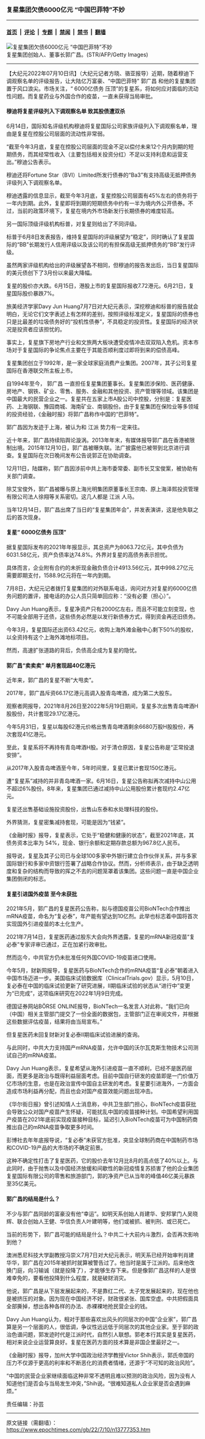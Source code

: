 ### 复星集团欠债6000亿元 “中国巴菲特”不妙

---

#### [首页](../../../..?n13777353) &nbsp;|&nbsp; [评论](../../../../../epoch-comment?n13777353) &nbsp;|&nbsp; [专题](../../../../../epoch-special?n13777353) &nbsp;|&nbsp; [禁闻](../../../../../epoch-news?n13777353) &nbsp;|&nbsp; [禁书](../../../../../books?n13777353) &nbsp;|&nbsp; [翻墙](https://github.com/gfw-breaker/nogfw/blob/master/README.md?n13777353)


<div><img alt="复星集团欠债6000亿元 “中国巴菲特”不妙" class="attachment-djy_600_400 size-djy_600_400 wp-post-image" src="https://i.epochtimes.com/assets/uploads/2017/11/GettyImages-501047866-600x400.jpg"/>
<div class="caption">
 复星集团创始人、董事长郭广昌。(STR/AFP/Getty Images)
</div></div><hr/><div class="post_content" id="artbody" itemprop="articleBody">
 <!-- article content begin -->
 <p>
  【大纪元2022年07月10日讯】（大纪元记者方晓、骆亚报导）近期，随着穆迪下调观察名单的评级报告，让大陆亿万富豪、“中国巴菲特”
  <ok href="https://www.epochtimes.com/gb/tag/%E9%83%AD%E5%B9%BF%E6%98%8C.html">
   郭广昌
  </ok>
  和他的复星集团置于风口浪尖。市场关注，“
  <ok href="https://www.epochtimes.com/gb/tag/6000%E4%BA%BF%E5%80%BA%E5%8A%A1.html">
   6000亿债务
  </ok>
  压顶”的复星系，将如何应对面临的流动性问题。而复星药业与外国合作的疫苗，一直未获得当局审批。
 </p>
 <h4>
  穆迪将复星评级列入下调观察名单 致其股债遭双杀
 </h4>
 <p>
  6月14日，国际知名评级机构穆迪将复星国际公司家族评级列入下调观察名单，理由是复星在控股公司层面的流动性非常弱。
 </p>
 <p>
  “截至今年3月底，复星在控股公司层面的现金不足以偿付未来12个月内到期的短期债务，而其经常性收入（主要包括相关投资分红）不足以支持利息和运营支出。”穆迪公告表示。
 </p>
 <p>
  穆迪还将Fortune Star（BVI）Limited所发行债券的“Ba3”有支持高级无抵押债务评级列入下调观察名单。
 </p>
 <p>
  穆迪透露的信息显示，截至今年3月底，复星控股公司层面有45%左右的债务将于一年内到期。此外，复星即将到期的短期债务中约有一半为境内外公开债券。不过，当前的政策环境下，复星在境内外市场新发行长期债券的难度较高。
 </p>
 <p>
  另一国际顶级评级机构标普，对复星则给出了不同评级。
 </p>
 <p>
  标普于6月8日发表报告，维持复星国际的评级展望为“稳定”，同时确认了复星国际的“BB”长期发行人信用评级以及该公司的有担保高级无抵押债务的“BB”发行评级。
 </p>
 <p>
  虽然两家评级机构给出的评级展望各不相同，但穆迪的报告发出后，当日复星国际的美元债创下了3月份以来最大降幅。
 </p>
 <p>
  复星的股价亦大跌。6月15日，港股上市的复星国际报收7.72港元。6月21日，复星国际股价暴跌7%。
 </p>
 <p>
  旅美经济学家Davy Jun Huang7月7日对大纪元表示，深挖穆迪和标普的报告就会明白，无论它们文字表述上有怎样的差别，按照评级标准定义，复星国际的债券也只是比最差的垃圾债务好的“投机性债券”，不具稳定的投资性。复星国际的经济状况是投资者应该担忧的。
 </p>
 <p>
  事实上，复星旗下房地产行业和文旅两大板块遭受疫情冲击双双陷入危机。资本市场对于复星国际的争论焦点主要在于其能否顺利度过即将到来的偿债高峰。
 </p>
 <p>
  复星集团创立于1992年，是一家全球家庭消费产业集团。2007年，其子公司复星国际在香港联交所主板上市。
 </p>
 <p>
  自1994年至今，
  <ok href="https://www.epochtimes.com/gb/tag/%E9%83%AD%E5%B9%BF%E6%98%8C.html">
   郭广昌
  </ok>
  一直担任复星集团董事长。复星集团涉保险、医药健康、房地产、钢铁、矿业、零售、服务、金融和其他投资、资产管理等领域。该集团是中国最大的民营企业之一。复星共在五家上市A股公司中控股，分别是：复星医药、上海钢联、豫园商城、海南矿业、南钢股份。由于复星集团在保险业等多领域的投资经验，《金融时报》将郭广昌称作中国的“巴菲特”。
 </p>
 <p>
  郭广昌因为发迹于上海，被认为和
  <ok href="https://www.epochtimes.com/gb/tag/%E6%B1%9F%E6%B4%BE.html">
   江派
  </ok>
  势力有一定来往。
 </p>
 <p>
  近十年来，郭广昌持续陷舆论漩涡。2013年年末，有媒体报导郭广昌在香港被限制出境。2015年12月10日，郭广昌被曝失联。法广披露他已被带到北京进行调查。复星国际在次日晚间发布公告说郭正在协助调查。
 </p>
 <p>
  12月11日，陆媒称，郭广昌因涉前中共上海市委常委、副市长艾宝俊案，被协助有关部门调查。
 </p>
 <p>
  除艾宝俊外，郭广昌被曝与原上海光明集团原董事长王宗南、原上海泽熙投资管理有限公司法人徐翔等关系密切。这几人都是
  <ok href="https://www.epochtimes.com/gb/tag/%E6%B1%9F%E6%B4%BE.html">
   江派
  </ok>
  人马。
 </p>
 <p>
  当年12月14日，郭广昌出席了当日的“复星集团年会”，并发表演讲，这是他失联之后的首次现身。
 </p>
 <h4>
  复星“
  <ok href="https://www.epochtimes.com/gb/tag/6000%E4%BA%BF%E5%80%BA%E5%8A%A1.html">
   6000亿债务
  </ok>
  压顶”
 </h4>
 <p>
  据复星国际发布的2021年年报显示，其总资产为8063.72亿元，其中负债为6031.58亿元，资产负债率达74.8%。外界对复星的高债务表示担忧。
 </p>
 <p>
  具体而言，企业附有合约的未折现金融负债合计4913.56亿元，其中998.27亿元需要即期支付，1588.9亿元将在一年内到期。
 </p>
 <p>
  7月8日，大纪元记者拨打复星集团的对外联系电话，询问对方对复星的6000亿债务问题的置评，接电话的办公人员只简单回应称：“没有必要（担心）”。
 </p>
 <p>
  Davy Jun Huang表示，复星净资产只有2000亿左右，而且不可能立刻变现，也不可能全部用于还债，这些债务必然是以发行新债券方式，得到资金再还旧债务。
 </p>
 <p>
  今年3月，复星国际还出资63.42亿元，收购上海外滩金融中心剩下50%的股权，以全资持有这个上海外滩地标项目。
 </p>
 <p>
  然而，高速扩张道路的背后，负债高企成为复星的隐忧。
 </p>
 <h4>
  郭广昌“卖卖卖” 单月套现超40亿港元
 </h4>
 <p>
  近年来，郭广昌的复星不断“大甩卖”。
 </p>
 <p>
  2017年，郭广昌斥资66.17亿港元高调入股青岛啤酒，成为第二大股东。
 </p>
 <p>
  观察者网报导，2021年8月26日至2022年5月19日期间，复星多次出售青岛啤酒H股股份，共计套现29.17亿港元。
 </p>
 <p>
  今年5月31日，复星以每股62港元价格出售青岛啤酒剩余6680万股H股股份，再次套现41亿港元。
 </p>
 <p>
  至此，复星系将不再持有青岛啤酒H股。对于清仓原因，复星公告称是“正常投退安排”。
 </p>
 <p>
  从2017年入股青岛啤酒至今年，5年时间里，复星已累计套现150亿港元。
 </p>
 <p>
  遭“复星系”减持的并非青岛啤酒一家。6月16日，复星公告称拟再次减持中山公用不超过6%股份。8年来，复星集团已通过减持中山公用股份累计套现约2.47亿元。
 </p>
 <p>
  复星还出售基础设施投资股份，出售山东泰和水处理科技的股份。
 </p>
 <p>
  外界猜测，复星密集减持套现，可能是因为“钱紧”。
 </p>
 <p>
  《金融时报》报导，复星表示，它处于“稳健和健康的状态”，截至2021年底，其债务资本比率为 54%，现金、银行余额和定期存款总额为967.8亿人民币。
 </p>
 <p>
  报导说，复星及其子公司已与全球100多家中外银行建立合作伙伴关系，并与多家国际银行和多家中资银行签署了战略合作协议。然而，分析师表示，由于缺乏透明度和复杂的结构而导致的挥之不去的问题笼罩着该集团。这些问题一直是中国企业集团倒闭的标志。
 </p>
 <h4>
  复星引进国外疫苗 至今未获批
 </h4>
 <p>
  2021年5月，郭广昌的复星医药公告称，拟与德国疫苗公司BioNTech合作推出mRNA疫苗，命名为“复必泰”，年产能有望达到10亿剂。此举也标志着中国将首次实现国外引进疫苗的本土化生产。
 </p>
 <p>
  2021年7月14日，复星医药通过股东大会向外界透露，复星的mRNA新冠疫苗“复必泰”专家评审已通过，正在加紧行政审批。
 </p>
 <p>
  然而迄今，中共官方仍未批准任何外国COVID-19疫苗进口使用。
 </p>
 <p>
  今年5月，财新网报导，复星医药与BioNTech合作的mRNA疫苗“复必泰”朝着进入中国市场迈进一步。美国临床试验数据库（ClinicalTrials.gov）显示，5月10日，复必泰在中国的临床试验更新了研究进展，II期临床试验的状态从“进行中”变更为“已完成”，这项临床研究在2022年1月9日完成。
 </p>
 <p>
  德国证券网站BÖRSE ONLINE报导，BioNTech一名发言人对此称，“我们已向（中国）相关主管部门提交了一份全面的数据包，主管部门正在审阅文件，并根据这些数据评估疫苗，结果将由当局宣布。”
 </p>
 <p>
  但复星医药未回复财新对复必泰II期临床试验进展的查询。
 </p>
 <p>
  与此同时，中共大力支持国产mRNA疫苗，允许中国的沃尔瓦克斯生物技术公司测试自己的mRNA疫苗。
 </p>
 <p>
  Davy Jun Huang表示，复星希望从海外引进疫苗一直不顺利，已经不是医药层面，而更多是政治与既得利益层面考虑。目前中国自行研发的疫苗即是一门价值万亿市场的生意，也是在政治宣传中国自主研发的考虑。复星要引进海外，一方面会造成市场利益再分配，而且也会对国产疫苗效能问题出现冲击。
 </p>
 <p>
  《华尔街日报》曾引述知情人士消息称，中共卫生部门担心，BioNTech疫苗获批会导致公众对国产疫苗产生怀疑，可能扰乱中国的疫苗接种计划。中国希望利用国产疫苗在2021年底前实现疫苗接种目标，延迟引入BioNTech疫苗可为中国制药商推出自己的mRNA疫苗争取更多时间。
 </p>
 <p>
  彭博社去年年底报导说，“复必泰”未获官方批准，突显全球制药商在中国制药市场和COVID-19产品的大市场的不确定前景。
 </p>
 <p>
  这种不确定性打击了复星医药，它的股价去年12月比8月的高点低了40%以上。与此同时，由于抛售以及中国经济放缓和间歇性的新冠疫情复苏损害了他的企业集团复星国际有限公司的零售和旅游部门，郭的净资产已从当年的峰值46亿美元暴跌至35亿美元。
 </p>
 <h4>
  郭广昌的结局是什么？
 </h4>
 <p>
  不少与郭广昌同龄的富豪没有他“幸运”。如明天系创始人肖建华、安邦掌门人吴晓辉、联合创始人王健、华信负责人叶建明等，他们或被抓、被判刑、或已死亡。
 </p>
 <p>
  当前的形势下，郭广昌可能的结局是什么？中共二十大前内斗激烈，会否再次影响到他？
 </p>
 <p>
  澳洲悉尼科技大学副教授冯崇义7月7日对大纪元表示，明天系已经开始审判肖建华华，郭广昌在2015年被抓时就算被警告过了。他当时是属于江派的。后来他改换门庭，向习输诚（就是投降了），才能够生存下来。但是像郭广昌这样的人是很难幸免的，要看他投降到什么程度，就是破财消灾。
 </p>
 <p>
  他说，郭广昌是从下层发展起来的，不是靠红二代、太子党发展起来的，现在他也是被挤压的对象。因为现在中国经济不好，财政很紧张、国库空虚。中共把假面具全部撕掉，想出各种各样的办法、赤裸裸地抢民营企业的钱。
 </p>
 <p>
  Davy Jun Huang认为，相对于那些喜欢出风头的同层次的中国“企业家”，郭广昌算是另一个层面的人，很低调，争议性远远低于同层次的其他企业家。至于郭的政治色谱问题，郭发迹时代是江派时代，自然引人联想。郭老本行其实是复星医药，相对来说企业运营算良好。复星在医药方面的技术算是非国企里最好之一。
 </p>
 <p>
  《金融时报》报导，加州大学中国政治经济学教授Victor Shih表示，郭氏帝国的压力不仅源于更高的利率和不断恶化的消费者情绪，还源于“不可知的政治风险”。
 </p>
 <p>
  “中国的民营企业家继续面临这种非常不透明且难以预测的政治风险，因为没有人知道他们是否会与当局发生冲突，”Shih说。“很难知道私人企业家是否会遇到麻烦。”
 </p>
 <p>
  责任编辑：孙芸
 </p>
 <!-- article content end -->
 <div id="below_article_ad">
 </div>
</div>


---

原文链接（需翻墙）：https://www.epochtimes.com/gb/22/7/10/n13777353.htm